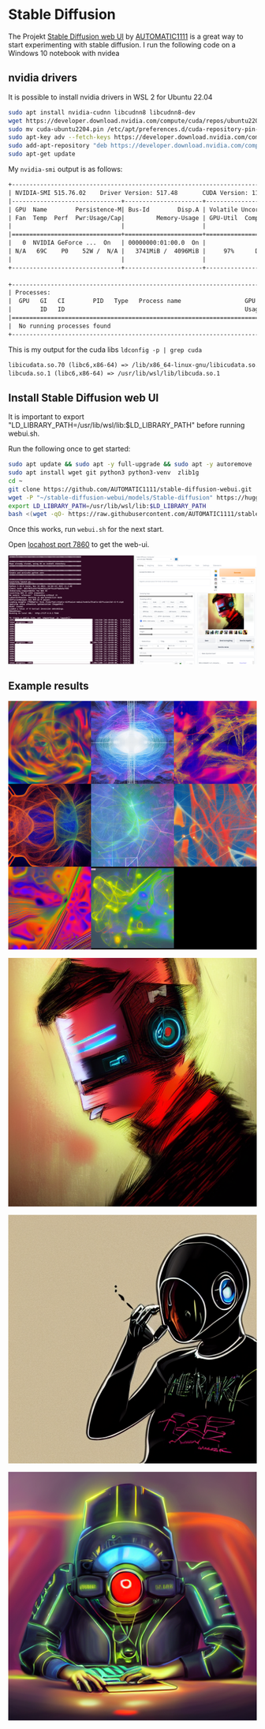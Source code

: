 # Stable Diffusion

The Projekt [Stable Diffusion web UI](https://github.com/AUTOMATIC1111/stable-diffusion-webui) by [AUTOMATIC1111](https://github.com/AUTOMATIC1111) is a great way to start experimenting with stable diffusion. I run the following code on a Windows 10 notebook with nvidea 

## nvidia drivers

It is possible to install nvidia drivers in WSL 2 for Ubuntu  22.04

```sh
sudo apt install nvidia-cudnn libcudnn8 libcudnn8-dev
wget https://developer.download.nvidia.com/compute/cuda/repos/ubuntu2204/x86_64/cuda-ubuntu2204.pin 
sudo mv cuda-ubuntu2204.pin /etc/apt/preferences.d/cuda-repository-pin-600
sudo apt-key adv --fetch-keys https://developer.download.nvidia.com/compute/cuda/repos/ubuntu2204/x86_64/3bf863cc.pub
sudo add-apt-repository "deb https://developer.download.nvidia.com/compute/cuda/repos/ubuntu2204/x86_64/ /"
sudo apt-get update
```

My ```nvidia-smi``` output is as follows:

``` txt
+-----------------------------------------------------------------------------+
| NVIDIA-SMI 515.76.02    Driver Version: 517.48       CUDA Version: 11.7     |
|-------------------------------+----------------------+----------------------+
| GPU  Name        Persistence-M| Bus-Id        Disp.A | Volatile Uncorr. ECC |
| Fan  Temp  Perf  Pwr:Usage/Cap|         Memory-Usage | GPU-Util  Compute M. |
|                               |                      |               MIG M. |
|===============================+======================+======================|
|   0  NVIDIA GeForce ...  On   | 00000000:01:00.0  On |                  N/A |
| N/A   69C    P0    52W /  N/A |   3741MiB /  4096MiB |     97%      Default |
|                               |                      |                  N/A |
+-------------------------------+----------------------+----------------------+

+-----------------------------------------------------------------------------+
| Processes:                                                                  |
|  GPU   GI   CI        PID   Type   Process name                  GPU Memory |
|        ID   ID                                                   Usage      |
|=============================================================================|
|  No running processes found                                                 |
+-----------------------------------------------------------------------------+
```

This is my output for the cuda libs ```ldconfig -p | grep cuda```

``` txt
libicudata.so.70 (libc6,x86-64) => /lib/x86_64-linux-gnu/libicudata.so.70
libcuda.so.1 (libc6,x86-64) => /usr/lib/wsl/lib/libcuda.so.1
```

## Install Stable Diffusion web UI

It is important to export "LD_LIBRARY_PATH=/usr/lib/wsl/lib:$LD_LIBRARY_PATH" before running webui.sh.

Run the following once to get started:

``` sh
sudo apt update && sudo apt -y full-upgrade && sudo apt -y autoremove
sudo apt install wget git python3 python3-venv  zlib1g
cd ~
git clone https://github.com/AUTOMATIC1111/stable-diffusion-webui.git
wget -P "~/stable-diffusion-webui/models/Stable-diffusion" https://huggingface.co/CompVis/stable-diffusion-v-1-4-original/resolve/main/sd-v1-4.ckpt
export LD_LIBRARY_PATH=/usr/lib/wsl/lib:$LD_LIBRARY_PATH
bash <(wget -qO- https://raw.githubusercontent.com/AUTOMATIC1111/stable-diffusion-webui/master/webui.sh)
```

Once this works, run ```webui.sh``` for the next start.

Open [locahost port 7860](http://127.0.0.1:7860/) to get the web-ui.

![stable-diffusion](_stable-diffusion-interface.png)

## Example results

![stable-diffusion](_stable-diffusion0.png)

![stable-diffusion](_stable-diffusion1.png)

![stable-diffusion](_stable-diffusion2.png)

![stable-diffusion](_stable-diffusion3.png)
